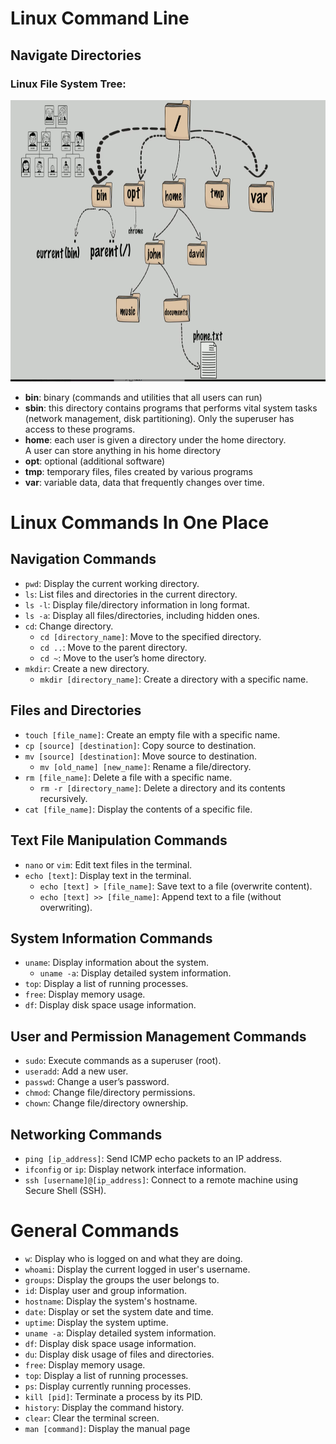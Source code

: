 # Linux Command Line
## Navigate Directories

### Linux File System Tree:
<p align="center"><img src="./images/Linux File System.png" height="450" width="auto"></p>

- **bin**: binary (commands and utilities that all users can run)
- **sbin**: this directory contains programs that performs vital system tasks (network management, disk partitioning). Only the superuser has access to these programs.
- **home**: each user is given a directory under the home directory. A user can store anything in his home directory
- **opt**: optional (additional software)
- **tmp**: temporary files, files created by various programs 
- **var**: variable data, data that frequently changes over time.
# Linux Commands In One Place

## Navigation Commands

- `pwd`: Display the current working directory.
- `ls`: List files and directories in the current directory.
- `ls -l`: Display file/directory information in long format.
- `ls -a`: Display all files/directories, including hidden ones.
- `cd`: Change directory.
  - `cd [directory_name]`: Move to the specified directory.
  - `cd ..`: Move to the parent directory.
  - `cd ~`: Move to the user’s home directory.
- `mkdir`: Create a new directory.
  - `mkdir [directory_name]`: Create a directory with a specific name.

## Files and Directories

- `touch [file_name]`: Create an empty file with a specific name.
- `cp [source] [destination]`: Copy source to destination.
- `mv [source] [destination]`: Move source to destination.
  - `mv [old_name] [new_name]`: Rename a file/directory.
- `rm [file_name]`: Delete a file with a specific name.
  - `rm -r [directory_name]`: Delete a directory and its contents recursively.
- `cat [file_name]`: Display the contents of a specific file.

## Text File Manipulation Commands

- `nano` or `vim`: Edit text files in the terminal.
- `echo [text]`: Display text in the terminal.
  - `echo [text] > [file_name]`: Save text to a file (overwrite content).
  - `echo [text] >> [file_name]`: Append text to a file (without overwriting).

## System Information Commands

- `uname`: Display information about the system.
  - `uname -a`: Display detailed system information.
- `top`: Display a list of running processes.
- `free`: Display memory usage.
- `df`: Display disk space usage information.

## User and Permission Management Commands

- `sudo`: Execute commands as a superuser (root).
- `useradd`: Add a new user.
- `passwd`: Change a user’s password.
- `chmod`: Change file/directory permissions.
- `chown`: Change file/directory ownership.

## Networking Commands

- `ping [ip_address]`: Send ICMP echo packets to an IP address.
- `ifconfig` or `ip`: Display network interface information.
- `ssh [username]@[ip_address]`: Connect to a remote machine using Secure Shell (SSH).

# General Commands

- `w`: Display who is logged on and what they are doing.
- `whoami`: Display the current logged in user's username.
- `groups`: Display the groups the user belongs to.
- `id`: Display user and group information.
- `hostname`: Display the system's hostname.
- `date`: Display or set the system date and time.
- `uptime`: Display the system uptime.
- `uname -a`: Display detailed system information.
- `df`: Display disk space usage information.
- `du`: Display disk usage of files and directories.
- `free`: Display memory usage.
- `top`: Display a list of running processes.
- `ps`: Display currently running processes.
- `kill [pid]`: Terminate a process by its PID.
- `history`: Display the command history.
- `clear`: Clear the terminal screen.
- `man [command]`: Display the manual page

